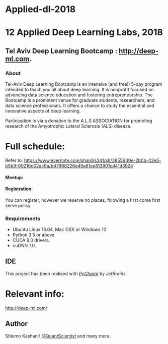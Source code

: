 # Applied-dl-2018


# 12 Applied Deep Learning Labs, 2018
## Tel Aviv Deep Learning Bootcamp : http://deep-ml.com. 

### About
Tel-Aviv Deep Learning Bootcamp is an intensive (and free!) 5-day program intended to teach you all about deep learning. It is nonprofit focused on advancing data science education and fostering entrepreneurship. The Bootcamp is a prominent venue for graduate students, researchers, and data science professionals. It offers a chance to study the essential and innovative aspects of deep learning.	

Participation is via a donation to the A.L.S ASSOCIATION for promoting research of the Amyotrophic Lateral Sclerosis (ALS) disease. 

# Full schedule:
Refer to: 
https://www.evernote.com/shard/s341/sh/3855640e-2b0b-42e5-b5b9-00216d02ac9a/b47968226e49a81ee813901cd41d3924

#### Meetup:


#### Registration:
You can register, however we reserve no places, folowing a first come first serve policy. 


### Requirements

- Ubuntu Linux 16.04, Mac OSX or Windows 10
- Python 3.5 or above 
- CUDA 9.0 drivers.
- cuDNN 7.0.

## IDE

This project has been realised with [*PyCharm*](https://www.jetbrains.com/pycharm/) by *JetBrains*

# Relevant info:

http://deep-ml.com/

## Author
Shlomo Kashani/ [@QuantScientist](https://github.com/bayesianio) and many more. 

